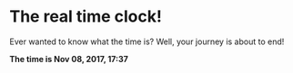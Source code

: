 # The real time clock!

Ever wanted to know what the time is? Well, your journey is about to end!

**The time is Nov 08, 2017, 17:37**